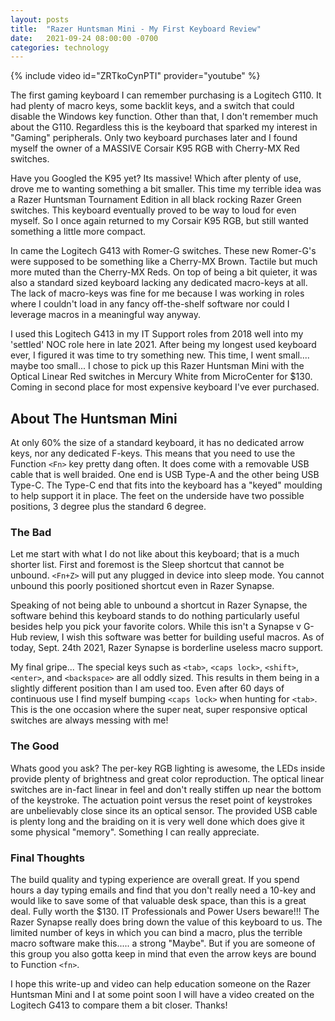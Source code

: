 ```yaml
---
layout: posts
title:  "Razer Huntsman Mini - My First Keyboard Review"
date:   2021-09-24 08:00:00 -0700
categories: technology
---
```

{% include video id="ZRTkoCynPTI" provider="youtube" %}

The first gaming keyboard I can remember purchasing is a Logitech G110. It had plenty of macro keys, some backlit keys, and a switch that could disable the Windows key function. Other than that, I don't remember much about the G110. Regardless this is the keyboard that sparked my interest in "Gaming" peripherals. Only two keyboard purchases later and I found myself the owner of a MASSIVE Corsair K95 RGB with Cherry-MX Red switches.

Have you Googled the K95 yet? Its massive! Which after plenty of use, drove me to wanting something a bit smaller.  This time my terrible idea was a Razer Huntsman Tournament Edition in all black rocking Razer Green switches. This keyboard eventually proved to be way to loud for even myself. So I once again returned to my Corsair K95 RGB, but still wanted something a little more compact.

In came the Logitech G413 with Romer-G switches. These new Romer-G's were supposed to be something like a Cherry-MX Brown. Tactile but much more muted than the Cherry-MX Reds. On top of being a bit quieter, it was also a standard sized keyboard lacking any dedicated macro-keys at all. The lack of macro-keys was fine for me because I was working in roles where I couldn't load in any fancy off-the-shelf software nor could I leverage macros in a meaningful way anyway.

I used this Logitech G413 in my IT Support roles from 2018 well into my 'settled' NOC role here in late 2021. After being my longest used keyboard ever, I figured it was time to try something new. This time, I went small.... maybe too small... I chose to pick up this Razer Huntsman Mini with the Optical Linear Red switches in Mercury White from MicroCenter for $130. Coming in second place for most expensive keyboard I've ever purchased.

## About The Huntsman Mini

At only 60% the size of a standard keyboard, it has no dedicated arrow keys, nor any dedicated F-keys. This means that you need to use the Function ```<Fn>``` key pretty dang often. It does come with a removable USB cable that is well braided. One end is USB Type-A and the other being USB Type-C. The Type-C end that fits into the keyboard has a "keyed" moulding to help support it in place. The feet on the underside have two possible positions, 3 degree plus the standard 6 degree.

### The Bad

Let me start with what I do not like about this keyboard; that is a much shorter list. First and foremost is the Sleep shortcut that cannot be unbound. ```<Fn+Z>``` will put any plugged in device into sleep mode. You cannot unbound this poorly positioned shortcut even in Razer Synapse.

Speaking of not being able to unbound a shortcut in Razer Synapse, the software behind this keyboard stands to do nothing particularly useful besides help you pick your favorite colors. While this isn't a Synapse v  G-Hub review, I wish this software was better for building useful macros. As of today, Sept. 24th 2021, Razer Synapse is borderline useless macro support.

My final gripe... The special keys such as ```<tab>```, ```<caps lock>```, ```<shift>```, ```<enter>```, and ```<backspace>``` are all oddly sized. This results in them being in a slightly different position than I am used too. Even after 60 days of continuous use I find myself bumping ```<caps lock>``` when hunting for ```<tab>```. This is the one occasion where the super neat, super responsive optical switches are always messing with me!

### The Good

Whats good you ask? The per-key RGB lighting is awesome, the LEDs inside provide plenty of brightness and great color reproduction. The optical linear switches are in-fact linear in feel and don't really stiffen up near the bottom of the keystroke. The actuation point versus the reset point of keystrokes are unbelievably close since its an optical sensor. The provided USB cable is plenty long and the braiding on it is very well done which does give it some physical "memory". Something I can really appreciate.

### Final Thoughts

The build quality and typing experience are overall great. If you spend hours a day typing emails and find that you don't really need a 10-key and would like to save some of that valuable desk space, than this is a great deal. Fully worth the $130.
IT Professionals and Power Users beware!!! The Razer Synapse really does bring down the value of this keyboard to us. The limited number of keys in which you can bind a macro, plus the terrible macro software make this..... a strong "Maybe". But if you are someone of this group you also gotta keep in mind that even the arrow keys are bound to Function ```<fn>```.

I hope this write-up and video can help education someone on the Razer Huntsman Mini and I at some point soon I will have a video created on the Logitech G413 to compare them a bit closer.
Thanks!
